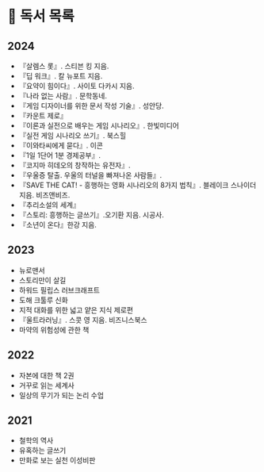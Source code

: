 # 📖 독서 목록
## 2024
- 『살렘스 롯』. 스티븐 킹 지음.
- 『딥 워크』. 칼 뉴포트 지음.
- 『요약이 힘이다』. 사이토 다카시 지음.
- 『나라 없는 사람』. 문학동네.
- 『게임 디자이너를 위한 문서 작성 기술』. 성안당.
- 『카운트 제로』
- 『이론과 실전으로 배우는 게임 시나리오』. 한빛미디어
- 『실전 게임 시나리오 쓰기』. 북스힐
- 『이와타씨에게 묻다』. 이콘
- 『1일 1단어 1분 경제공부』.
- 『코지마 히데오의 창작하는 유전자』.
- 『우울증 탈출. 우울의 터널을 빠져나온 사람들』.
- 『SAVE THE CAT! - 흥행하는 영화 시나리오의 8가지 법칙』. 블레이크 스나이더 지음. 비즈앤비즈.
- 『추리소설의 세계』
- 『스토리: 흥행하는 글쓰기』.오기환 지음. 시공사.
- 『소년이 온다』한강 지음.
## 2023
- 뉴로맨서
- 스토리만이 살길
- 하워드 필립스 러브크래프트
- 도해 크툴루 신화
- 지적 대화를 위한 넓고 얕은 지식 제로편
- 『울트라러닝』. 스콧 영 지음. 비즈니스북스
- 마약의 위험성에 관한 책
## 2022
- 자본에 대한 책 2권
- 거꾸로 읽는 세계사
- 일상의 무기가 되는 논리 수업
  
## 2021
- 철학의 역사
- 유혹하는 글쓰기
- 만화로 보는 실천 이성비판
